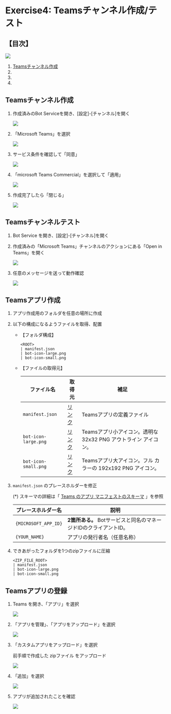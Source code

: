 # Exercise4: Teamsチャンネル作成/テスト

## 【目次】

![](images/e01-0000-resourcegroup.png)

1. [Teamsチャンネル作成]()
1. []()
1. []()
1. []()

## Teamsチャンネル作成

1. 作成済みのBot Serviceを開き、[設定]-[チャンネル]を開く

    ![](images/e06-0101-teams.png)

1. 「Microsoft Teams」を選択

    ![](images/e06-0102-teams.png)

1. サービス条件を確認して「同意」

    ![](images/e06-0103-teams.png)

1. 「microsoft Teams Commercial」を選択して「適用」

    ![](images/e06-0104-teams.png)

1. 作成完了したら「閉じる」

    ![](images/e06-0105-teams.png)


## Teamsチャンネルテスト

1. Bot Service を開き、[設定]-[チャンネル]を開く

1. 作成済みの「Microsoft Teams」チャンネルのアクションにある「Open in Teams」を開く

    ![](images/e06-0201-teams.png)

1. 任意のメッセージを送って動作確認

    ![](images/e06-0202-teams.png)


## Teamsアプリ作成

1. アプリ作成用のフォルダを任意の場所に作成

1. 以下の構成になるようファイルを取得、配置

    * 【フォルダ構成】

        ```
        <ROOT>
        | manifest.json
        | bot-icon-large.png
        | bot-icon-small.png
        ```

    * 【ファイルの取得元】

        | ファイル名 | 取得元 | 補足 |
        |---|---|---|
        | `manifest.json` | [リンク](https://raw.githubusercontent.com/akinaritsugo/handson-aoai-chatbot/main/recources/teams-app-pkg/manifest.json) | Teamsアプリの定義ファイル |
        | `bot-icon-large.png` | [リンク](https://raw.githubusercontent.com/akinaritsugo/handson-aoai-chatbot/main/recources/teams-app-pkg/bot-icon-large.png) | Teamsアプリ小アイコン。透明な 32x32 PNG アウトライン アイコン。 |
        | `bot-icon-small.png` | [リンク](https://raw.githubusercontent.com/akinaritsugo/handson-aoai-chatbot/main/recources/teams-app-pkg/bot-icon-small.png) | Teamsアプリ大アイコン。フル カラーの 192x192 PNG アイコン。 |

1. `manifest.json` のプレースホルダーを修正

    (*) スキーマの詳細は「 [Teams のアプリ マニフェストのスキーマ](https://learn.microsoft.com/microsoftteams/platform/resources/schema/manifest-schema) 」を参照

    | プレースホルダー名 | 説明 |
    |---|---|
    | `{MICROSOFT_APP_ID}` | **2箇所ある。** Botサービスと同名のマネージドIDのクライアントID。 |
    | `{YOUR_NAME}` | アプリの発行者名（任意名称） |

1. できあがったフォルダを1つのzipファイルに圧縮

    ```
    <ZIP_FILE_ROOT>
    | manifest.json
    | bot-icon-large.png
    | bot-icon-small.png
    ```

## Teamsアプリの登録

1. Teams を開き、「アプリ」を選択

    ![](images/e06-0301-teams.png)

1. 「アプリを管理」、「アプリをアップロード」を選択

    ![](images/e06-0302-teams.png)

1. 「カスタムアプリをアップロード」を選択

    前手順で作成した zipファイル をアップロード

    ![](images/e06-0303-teams.png)

1. 「追加」を選択

    ![](images/e06-0304-teams.png)

1. アプリが追加されたことを確認

    ![](images/e06-0305-teams.png)




